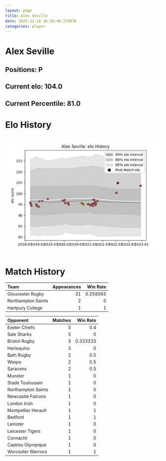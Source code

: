 ```yaml
---  
layout: page  
title: Alex Seville  
date: 2022-12-18 16:36:40.275878  
categories: player  
---
```

# Alex Seville

## Positions: P

## Current elo: 104.0

## Current Percentile: 81.0

# Elo History


![elo history](history_AlexSeville.png)
# Match History


| Team               |   Appearances |   Win Rate |
|:-------------------|--------------:|-----------:|
| Gloucester Rugby   |            31 |   0.258065 |
| Northampton Saints |             2 |   0        |
| Hartpury College   |             1 |   1        |

| Opponent            |   Matches |   Win Rate |
|:--------------------|----------:|-----------:|
| Exeter Chiefs       |         5 |   0.4      |
| Sale Sharks         |         5 |   0        |
| Bristol Rugby       |         3 |   0.333333 |
| Harlequins          |         3 |   0        |
| Bath Rugby          |         2 |   0.5      |
| Wasps               |         2 |   0.5      |
| Saracens            |         2 |   0.5      |
| Munster             |         1 |   0        |
| Stade Toulousain    |         1 |   0        |
| Northampton Saints  |         1 |   0        |
| Newcastle Falcons   |         1 |   0        |
| London Irish        |         1 |   0        |
| Montpellier Herault |         1 |   1        |
| Bedford             |         1 |   1        |
| Leinster            |         1 |   0        |
| Leicester Tigers    |         1 |   0        |
| Connacht            |         1 |   0        |
| Castres Olympique   |         1 |   0        |
| Worcester Warriors  |         1 |   1        |